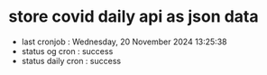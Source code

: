 # store covid daily api as json data

- last cronjob : Wednesday, 20 November 2024 13:25:38
- status og cron : success
- status daily cron : success
      
      